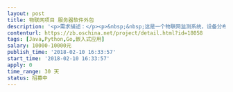 ```yaml
---                
layout: post       
title: 物联网项目 服务器软件外包           
description: '<p>需求描述：</p><p>&nbsp;&nbsp;这是一个物联网监测系统，设备分布在不同地点，进行数据监测，通过GPRS发回服务器。</p><p><br></p><p>服务器软件部分外包，需求如下：</p><p>数据服务器开发和搭建，部署在公有云上，数据量不大。采用自有协议，不需要mqtt。</p><p><br></p><p>人才需求：需要有物联网项目开发经验，能使用常用的物联网方案进行设计。</p><p>有产品需求文档，感兴趣详聊，QQ：13255715。</p>'     
contenturl: https://zb.oschina.net/project/detail.html?id=18058      
tags: [Java,Python,Go,嵌入式应用]            
salary: 10000-10000元          
publish_time: '2018-02-10 16:33:57'         
start_time: '2018-02-10 16:33:57'           
apply: 0                   
time_range: 30 天              
status: 招募中                  
---                 
```

